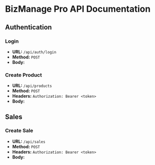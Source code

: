 # BizManage Pro API Documentation

## Authentication

### Login
- **URL:** `/api/auth/login`
- **Method:** `POST`
- **Body:** 

### Create Product
- **URL:** `/api/products`
- **Method:** `POST`
- **Headers:** `Authorization: Bearer <token>`
- **Body:**

## Sales

### Create Sale
- **URL:** `/api/sales`
- **Method:** `POST`
- **Headers:** `Authorization: Bearer <token>`
- **Body:**
